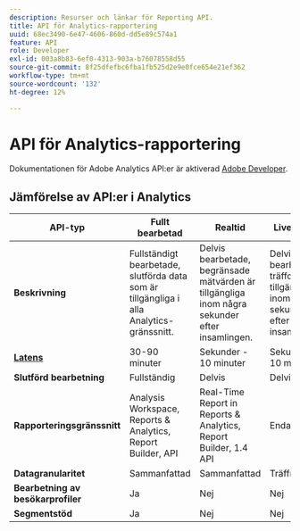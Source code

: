 ```yaml
---
description: Resurser och länkar för Reporting API.
title: API för Analytics-rapportering
uuid: 68ec3490-6e47-4606-860d-dd5e89c574a1
feature: API
role: Developer
exl-id: 003a8b83-6ef0-4313-903a-b76078558d55
source-git-commit: 8f25dfefbc6fba1fb525d2e9e0fce654e21ef362
workflow-type: tm+mt
source-wordcount: '132'
ht-degree: 12%

---
```


# API för Analytics-rapportering

Dokumentationen för Adobe Analytics API:er är aktiverad [Adobe Developer](https://developer.adobe.com/analytics-apis/docs/2.0/).

## Jämförelse av API:er i Analytics

| **API-typ** | **Fullt bearbetad** | **Realtid** | **Livesream** | **Data Warehouse** |
| --- | --- | --- | --- | --- |
| **Beskrivning** | Fullständigt bearbetade, slutförda data som är tillgängliga i alla Analytics-gränssnitt. | Delvis bearbetade, begränsade mätvärden är tillgängliga inom några sekunder efter insamlingen. | Delvis bearbetade träffdata är tillgängliga inom några sekunder efter insamlingen. | Fullständigt bearbetade, slutförda data som används för att dra igång stora dataexporter. |
| [**Latens**](/help/technotes/latency.md) | 30-90 minuter | Sekunder - 10 minuter | Sekunder - 10 minuter | 90+ minuter |
| **Slutförd bearbetning** | Fullständig | Delvis | Delvis | Fullständig |
| **Rapporteringsgränssnitt** | Analysis Workspace, Reports &amp; Analytics, Report Builder, API | Real-Time Report in Reports &amp; Analytics, Report Builder, 1.4 API | Endast API | data warehouse, API |
| **Datagranularitet** | Sammanfattad | Sammanfattad | Träffnivå | Sammanfattad |
| **Bearbetning av besökarprofiler** | Ja | Nej | Nej | Ja |
| **Segmentstöd** | Ja | Nej | Nej | Delvis |
